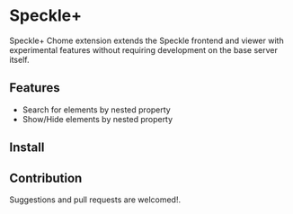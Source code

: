 # Speckle+

Speckle+ Chome extension extends the Speckle frontend and viewer with experimental
features without requiring development on the base server itself.

## Features

- Search for elements by nested property
- Show/Hide elements by nested property

## Install

## Contribution

Suggestions and pull requests are welcomed!.
